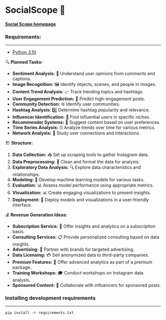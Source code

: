﻿# SocialScope 🧐

#### [Social Scope homepage](https://github.com/r-a-j/Social-Scope)

### Requirements:
---
 - [Python 3.10](https://www.python.org/downloads/release/python-3100/)

🔍 **Planned Tasks:**

- **Sentiment Analysis:** 💬 Understand user opinions from comments and captions.
- **Image Recognition:** 🖼️ Identify objects, scenes, and people in images.
- **Content Trend Analysis:** 📈 Track trending topics and hashtags.
- **User Engagement Prediction:** 🚀 Predict high-engagement posts.
- **Community Detection:** 🌐 Identify user communities.
- **Hashtag Analysis:** #️⃣ Determine hashtag popularity and relevance.
- **Influencer Identification:** 👑 Find influential users in specific niches.
- **Recommender Systems:** 🎯 Suggest content based on user preferences.
- **Time Series Analysis:** ⏰ Analyze trends over time for various metrics.
- **Network Analysis:** 🤝 Study user connections and interactions.

🏗️ **Structure:**

1. **Data Collection:** 📥 Set up scraping tools to gather Instagram data.
2. **Data Preprocessing:** 🧹 Clean and format the data for analysis.
3. **Exploratory Data Analysis:** 🔍 Explore data characteristics and relationships.
4. **Modeling:** 🤖 Develop machine learning models for various tasks.
5. **Evaluation:** 📊 Assess model performance using appropriate metrics.
6. **Visualization:** 📊 Create engaging visualizations to present insights.
7. **Deployment:** 🚀 Deploy models and visualizations in a user-friendly interface.

💰 **Revenue Generation Ideas:**

- **Subscription Service:** 💼 Offer insights and analytics on a subscription basis.
- **Consulting Services:** 📋 Provide personalized consulting based on data insights.
- **Advertising:** 📣 Partner with brands for targeted advertising.
- **Data Licensing:** 💳 Sell anonymized data to third-party companies.
- **Premium Features:** 🌟 Offer advanced analytics as part of a premium package.
- **Training Workshops:** 🎓 Conduct workshops on Instagram data analysis.
- **Sponsored Content:** 🤝 Collaborate with influencers for sponsored posts.

### Installing development requirements
---

    pip install -r requirements.txt
